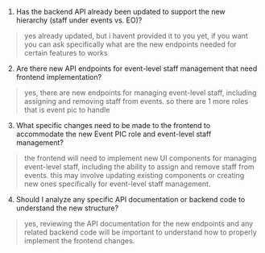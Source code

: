 1. Has the backend API already been updated to support the new hierarchy (staff under events vs. EO)?
> yes already updated, but i havent provided it to you yet, if you want you can ask specifically what are the new endpoints needed for certain features to works
2. Are there new API endpoints for event-level staff management that need frontend implementation?
> yes, there are new endpoints for managing event-level staff, including assigning and removing staff from events. so there are 1 more roles that is event pic to handle
3. What specific changes need to be made to the frontend to accommodate the new Event PIC role and event-level staff management?
> the frontend will need to implement new UI components for managing event-level staff, including the ability to assign and remove staff from events. this may involve updating existing components or creating new ones specifically for event-level staff management.
4. Should I analyze any specific API documentation or backend code to understand the new structure?
> yes, reviewing the API documentation for the new endpoints and any related backend code will be important to understand how to properly implement the frontend changes.